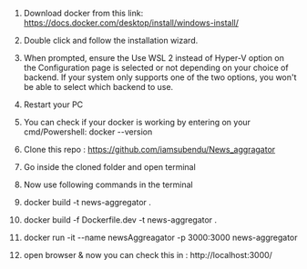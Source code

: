 1. Download docker from this link: https://docs.docker.com/desktop/install/windows-install/

2. Double click and follow the installation wizard.

3. When prompted, ensure the Use WSL 2 instead of Hyper-V option on the Configuration page is selected or not depending on your choice of backend.
   If your system only supports one of the two options, you won't be able to select which backend to use.

4. Restart your PC

5. You can check if your docker is working by entering on your cmd/Powershell: docker --version

6. Clone this repo : https://github.com/iamsubendu/News_aggragator

7. Go inside the cloned folder and open terminal

8. Now use following commands in the terminal

9. docker build -t news-aggregator .

10. docker build -f Dockerfile.dev -t news-aggregator .

11. docker run -it --name newsAggreagator -p 3000:3000 news-aggregator

12. open browser & now you can check this in : http://localhost:3000/
